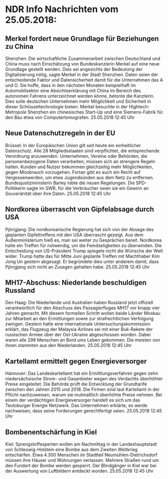 # NDR Info Nachrichten vom 25.05.2018:


## Merkel fordert neue Grundlage für Beziehungen zu China
Shenzhen: Die wirtschaftliche Zusammenarbeit zwischen Deutschland und China muss nach Einschätzung von Bundeskanzlerin Merkel auf eine neue Grundlage gestellt werden. Dies sei angesichts der Bedeutung der Digitalisierung nötig, sagte Merkel in der Stadt Shenzhen. Daten seien der entscheidende Faktor und Datensicherheit damit für die Unternehmen das A und O. Sie hoffe, dass in den nächsten Monaten beispielhaft im Automobilsektor eine Absichtserklärung mit China im Bereich des autonomen Fahrens unterzeichnet werden könne, betonte die Kanzlerin. Dies solle deutschen Unternehmen mehr Möglichkeit und Sicherheit in dieser Schlüsseltechnologie bieten. Merkel besuchte in der Hightech-Metropole Shenzhen ein chinesisches Start-Up und eine Siemens-Fabrik für den Bau etwa von Computertomografen. 25.05.2018 12:45 Uhr 

## Neue Datenschutzregeln in der EU
Brüssel: In der Europäischen Union gilt seit heute ein einheitlicher Datenschutz. Alle 28 Mitgliedsstaaten sind verpflichtet, die entsprechende Verordnung anzuwenden. Unternehmen, Vereine oder Behörden, die personenbezogene Daten verarbeiten, müssen sich an strengere Regeln halten. Kunden und Nutzer bekommen gleichzeitig mehr Möglichkeiten, gegen Missbrauch vorzugehen. Fortan gibt es auch ein Recht auf Vergessenwerden, um etwa Jugendsünden aus dem Netz zu entfernen. Bundesjustizministerin Barley lobte die neuen Regelungen. Die SPD-Politikerin sagte im SWR, für die Verbraucher seien sie ein Gewinn an Souveränität über ihre Daten. 25.05.2018 12:45 Uhr 

## Nordkorea überrascht von Gipfelabsage durch USA
Pjöngjang: Die nordkoreanische Regierung hat sich von der Absage des geplanten Gipfeltreffens mit den USA überrascht gezeigt. Aus dem Außenministerium hieß es, man sei weiter zu Gesprächen bereit. Nordkorea halte ein Treffen für notwendig, um die Feindseligkeiten zu überwinden. Die Entscheidung von US-Präsident Trump spiegele nicht die Wünsche der Welt wider. Trump hatte das für Mitte Juni geplante Treffen mit Machthaber Kim Jong Un gestern abgesagt. Er begründete dies unter anderem damit, dass Pjöngjang sich nicht an Zusagen gehalten habe. 25.05.2018 12:45 Uhr 

## MH17-Abschuss: Niederlande beschuldigen Russland
Den Haag: Die Niederlande und Australien haben Russland jetzt offiziell verantwortlich für den Abschuss des Passagierfluges MH17 vor knapp vier Jahren gemacht. Mit diesem formellen Schritt wollen beide Länder Moskau zur Mitarbeit an den Ermittlungen sowie zur strafrechtlichen Verfolgung zwingen. Gestern hatte eine internationale Untersuchungskommission erklärt, das Flugzeug der Malaysia Airlines sei mit einer Buk-Rakete der russischen Armee über der Ost-Ukraine abgeschossen worden. Dabei waren alle 298 Menschen an Bord ums Leben gekommen. Die meisten von ihnen stammten aus den Niederlanden. 25.05.2018 12:45 Uhr 

## Kartellamt ermittelt gegen Energieversorger
Hannover: Das Landeskartellamt hat ein Ermittlungsverfahren gegen zehn niedersächsische Strom- und Gasanbieter wegen des Verdachts überhöhter Preise eingeleitet. Die Behörde prüft die Entwicklung der Grundtarife zwischen den Jahren 2015 und 2018. Die Firmen sind laut Kartellamt in der Pflicht nachzuweisen, warum sie mutmaßlich überhöhte Preise nehmen. Bei einem der verdächtigen Energieversorger handelt es sich um das Teutoburger Energie Netzwerk. Das Unternehmen erklärte, es werde nachweisen, dass seine Forderungen gerechtfertigt seien. 25.05.2018 12:45 Uhr 

## Bombenentschärfung in Kiel
Kiel: Sprengstoffexperten wollen am Nachmittag in der Landeshauptstadt von Schleswig-Holstein eine Bombe aus dem Zweiten Weltkrieg entschärfen. Etwa 4.300 Menschen im Stadtteil Neumühlen-Dietrichsdorf müssen ihre Häuser und Wohnungen verlassen. Mehrere Straßen rund um den Fundort der Bombe werden gesperrt. Der Blindgänger in Kiel war bei der Auswertung von Luftbildern entdeckt worden. 25.05.2018 12:45 Uhr 
